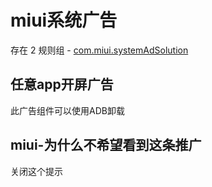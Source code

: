 # miui系统广告

存在 2 规则组 - [com.miui.systemAdSolution](/src/apps/com.miui.systemAdSolution.ts)

## 任意app开屏广告

此广告组件可以使用ADB卸载

## miui-为什么不希望看到这条推广

关闭这个提示
